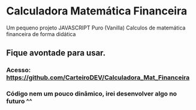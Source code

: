 # Calculadora Matemática Financeira

Um pequeno projeto JAVASCRIPT Puro (Vanilla) Calculos de matemática financeira de forma didática 
## Fique avontade para usar.

### Acesso: https://github.com/CarteiroDEV/Calculadora_Mat_Financeira

### Código nem um pouco dinâmico, irei desenvolver algo no futuro ^^
